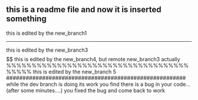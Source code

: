 this is a readme file
and now it is inserted something
------------------------------------------------
this is edited by the new_branch1
************************************************
this is edited by the new_branch3
$$$$$$$$$$$$$$$$$$$$$$$$$$$$$$$$$$$$$$$$$$$$$$$$$$
this is edited by the new_branch4, but remote new_branch3 actually
%%%%%%%%%%%%%%%%%%%%%%%%%%%%%%%%%%%%%%%%%
this is edited by the new_branch 5
#######################################################
while the dev branch is doing its work
you find there is a bug in your code...
    (after some minutes....)
you fixed the bug and come back to work
